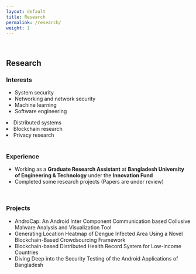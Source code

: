```yaml
---
layout: default
title: Research 
permalink: /research/
weight: 1
---
```

<br/>

## **Research**
### Interests
<div class="row">
    <div class="col-md-6">
    <ul>
        <li>System security</li>
        <li>Networking and network security</li>
        <li>Machine learning</li>
        <li>Software engineering</li>
    </ul>
    </div>
    <div class="col-md-6">
        <li>Distributed systems</li>
        <li>Blockchain research</li>
        <li>Privacy research</li>
    </div>
</div>
<br/>

### Experience
- Working as a **Graduate Research Assistant** at **Bangladesh University of 
  Engineering & Technology** under the **Innovation Fund**
- Completed some research projects (Papers are under review)

<br/>

### Projects
- AndroCap: An Android Inter Component Communication based Collusive Malware Analysis 
and Visualization Tool
- Generating Location Heatmap of Dengue Infected Area Using a Novel Blockchain-Based 
Crowdsourcing Framework
- Blockchain-based Distributed Health Record System for Low-income Countries
- Diving Deep into the Security Testing of the Android Applications of Bangladesh​
